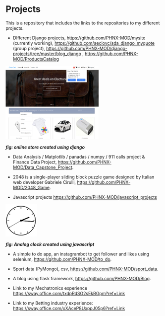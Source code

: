 # **Projects**
This is a repository that includes the links to the repositories to my different projects.

- DIfferent Django projects, https://github.com/PHNX-MOD/mysite (currently working), https://github.com/aeciovc/sda_django_myquote (group project), https://github.com/PHNX-MOD/django-projects/tree/master/blog_django , https://github.com/PHNX-MOD/ProductsCatalog
<img src="https://github.com/PHNX-MOD/javascript_projects/blob/master/Images/online_store.png" width="300">  

***fig: online store created using django***

- Data Analysis / Matplotlib / panadas / numpy / 911 calls project & Finance Data Project, https://github.com/PHNX-MOD/Data_Capstone_Project.

- 2048 is a single-player sliding block puzzle game designed by Italian web developer Gabriele Cirulli,            https://github.com/PHNX-MOD/2048_Game.

- Javascript projects https://github.com/PHNX-MOD/javascript_projects
<img src="https://github.com/PHNX-MOD/javascript_projects/blob/master/Images/clock.PNG" width="100"> 

***fig: Analog clock created using javascript***

- A simple to do app, an instagrambot to get follower and likes using selenium, https://github.com/PHNX-MOD/to_do.

- Sport data (PyMongo), csv, https://github.com/PHNX-MOD/sport_data.

- A blog using flask framework, https://github.com/PHNX-MOD/Blog.

- Link to my Mechatronics experience  https://sway.office.com/txdpRdSG2sEkBGpm?ref=Link

- Link to my Betting industry experience: https://sway.office.com/xXAceP8UxppJ05p6?ref=Link

